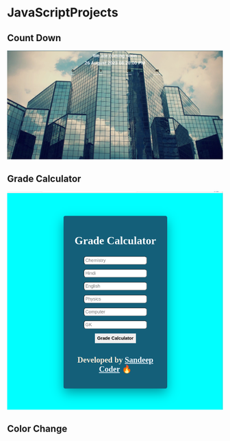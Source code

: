 # JavaScriptProjects

## Count Down
<img src="https://github.com/Sandeep-coder-app/JavaScriptProjects/blob/main/Count%20Down/Screenshot%20from%202023-08-26%2019-50-25.png" width=800/>

## Grade Calculator
<img src="https://github.com/Sandeep-coder-app/JavaScriptProjects/blob/main/Grade%20Calculator/Screenshot%20from%202023-08-18%2016-06-59.png" width=800/>

## Color Change
<img sr="https://github.com/Sandeep-coder-app/JavaScriptProjects/blob/main/ColorChanger/Screenshot%20from%202023-08-29%2017-14-25.png" width=800/>
